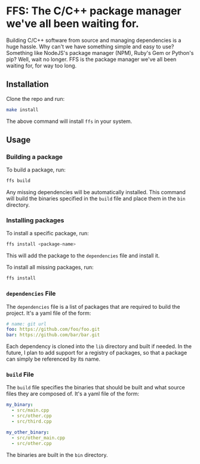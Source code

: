 # FFS: The C/C++ package manager we've all been waiting for.

Building C/C++ software from source and managing dependencies is a huge hassle.
Why can't we have something simple and easy to use? Something like NodeJS's
package manager (NPM), Ruby's Gem or Python's pip? Well, wait no longer. FFS is
the package manager we've all been waiting for, for way too long.


## Installation

Clone the repo and run:
```sh
make install
```

The above command will install `ffs` in your system.


## Usage


### Building a package

To build a package, run:
```sh
ffs build
```

Any missing dependencies will be automatically installed.
This command will build the binaries specified in the `build` file and place
them in the `bin` directory.


### Installing packages

To install a specific package, run:
```sh
ffs install <package-name>
```

This will add the package to the `dependencies` file and install it.

To install all missing packages, run:
```sh
ffs install
```


### `dependencies` File

The `dependencies` file is a list of packages that are required to build the
project. It's a yaml file of the form:
```yaml
# name: git url
foo: https://github.com/foo/foo.git
bar: https://github.com/bar/bar.git
```

Each dependency is cloned into the `lib` directory and built if needed.
In the future, I plan to add support for a registry of packages, so that
a package can simply be referenced by its name.


### `build` File

The `build` file specifies the binaries that should be built and what source
files they are composed of. It's a yaml file of the form:
```yaml
my_binary:
  - src/main.cpp
  - src/other.cpp
  - src/third.cpp

my_other_binary:
  - src/other_main.cpp
  - src/other.cpp
```

The binaries are built in the `bin` directory.